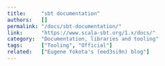 ```yaml
---
title:     "sbt documentation"
authors:   []
permalink: "/docs/sbt-documentation/"
link:      "https://www.scala-sbt.org/1.x/docs/"
category:  "Documentation, libraries and tooling"
tags:      ["Tooling", "Official"]
related:   ["Eugene Yokota's (eed3si9n) blog"]
---
```

